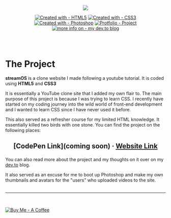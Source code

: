 <center><img src="https://i.imgur.com/WVkO4qr.png">



[![Created with - HTML5](https://img.shields.io/badge/Created_with-HTML5-E34F26?logo=HTML5&logoColor=ffffff)](https://)
[![Created with - CSS3](https://img.shields.io/badge/Created_with-CSS3-1572B6?logo=CSS3&logoColor=ffffff)](https://)
[![Created with - Photoshop](https://img.shields.io/badge/Created_with-Photoshop-31A8FF?logo=Adobe+Photoshop&logoColor=ffffff)](https://)
[![Protfolio - Project](https://img.shields.io/badge/Protfolio-Project-FB542B?logo=Brave&logoColor=ffffff)](https://link_to_portfolio_site)
[![more info on  - my dev.to blog](https://img.shields.io/badge/more_info_on_-my_dev.to_blog-000000?logo=dev.to&logoColor=ffffff)](https://dev.to/kurtissfrost)
</center>
</br></br>

# The Project

**streamOS** is a clone website I made following a youtube tutorial. It is coded using **HTML5** and **CSS3**

It is essentially a YouTube clone site that I added my own flair to. The main purpose of this project is because I was trying to learn CSS. I recently have started on my coding journey into the wild world of front-end development and I wanted to learn CSS since I have never used it before.

This also served as a refresher course for my limited HTML knowledge. It essentially killed two birds with one stone. You can find the project on the following places:


<h2><center>

[CodePen Link](coming soon) &#183; [Website Link](https://streamos.kurtissfrost.com)

</h2></center>

You can also read more about the project and my thoughts on it over on my [dev.to](https://dev.to/kurtissfrost/first-project-using-css-34k2) blog.

It also served as an excuse for me to boot up Photoshop and make my own thumbnails and avatars for the "users" who uploaded videos to the site.
</br></br>

---

</br>

[![Buy Me - A Coffee](https://img.shields.io/badge/Buy_Me-A_Coffee-FFDD00?style=for-the-badge&logo=buy+me+a+coffee&logoColor=ffffff)](https://www.buymeacoffee.com/frostkurti0)

